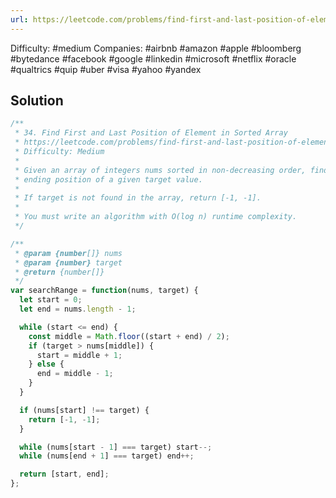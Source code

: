 ```yaml
---
url: https://leetcode.com/problems/find-first-and-last-position-of-element-in-sorted-array
---
```


Difficulty: #medium
Companies: #airbnb #amazon #apple #bloomberg #bytedance #facebook #google #linkedin #microsoft #netflix #oracle #qualtrics #quip #uber #visa #yahoo #yandex

## Solution

```javascript
/**
 * 34. Find First and Last Position of Element in Sorted Array
 * https://leetcode.com/problems/find-first-and-last-position-of-element-in-sorted-array/
 * Difficulty: Medium
 *
 * Given an array of integers nums sorted in non-decreasing order, find the starting and
 * ending position of a given target value.
 *
 * If target is not found in the array, return [-1, -1].
 *
 * You must write an algorithm with O(log n) runtime complexity.
 */

/**
 * @param {number[]} nums
 * @param {number} target
 * @return {number[]}
 */
var searchRange = function(nums, target) {
  let start = 0;
  let end = nums.length - 1;

  while (start <= end) {
    const middle = Math.floor((start + end) / 2);
    if (target > nums[middle]) {
      start = middle + 1;
    } else {
      end = middle - 1;
    }
  }

  if (nums[start] !== target) {
    return [-1, -1];
  }

  while (nums[start - 1] === target) start--;
  while (nums[end + 1] === target) end++;

  return [start, end];
};

```
